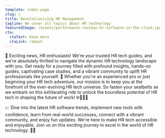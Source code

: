 ```yaml
---
template: index-page
slug: /
title: Revolutionizing HR Management
tagline: We cover all topics abour HR technology
featuredImage: /assets/performance-reviews-hr-software-in-the-cloud.jpg
cta:
  ctaText: Know more
  ctaLink: /about
---
```

🚀 Exciting news, HR enthusiasts! We're your trusted HR tech guides, and we're absolutely thrilled to navigate the dynamic HR technology landscape with you. Get ready for a journey filled with profound insights, hands-on guides, captivating case studies, and a vibrant community to uplift HR professionals like yourself. 🌟 Whether you're an experienced pro or just beginning your HR tech adventure, our mission is to keep you at the forefront of the ever-evolving HR tech universe. So fasten your seatbelts as we embark on this exhilarating ride to unlock the boundless potential of HR tech in shaping the future of work! 🌐💼💡🎉

📈 Dive into the latest HR software trends, implement new tools with confidence, learn from real-world successes, connect with a vibrant community, and enjoy fun updates. We're here to make HR tech accessible and enjoyable. Join us on this exciting journey to excel in the world of HR technology. 🌟🌐